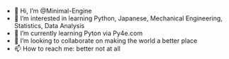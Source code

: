 - 👋 Hi, I’m @Minimal-Engine
- 👀 I’m interested in learning Python, Japanese, Mechanical Engineering, Statistics, Data Analysis
- 🌱 I’m currently learning Pyton via Py4e.com
- 💞️ I’m looking to collaborate on making the world a better place
- 📫 How to reach me: better not at all

<!---
Minimal-Engine/Minimal-Engine is a ✨ special ✨ repository because its `README.md` (this file) appears on your GitHub profile.
You can click the Preview link to take a look at your changes.
--->
